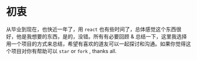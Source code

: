 # 初衷
从毕业到现在，也快近一年了，用 `react` 也有些时间了，总体感觉这个东西很好，他是我想要的东西，是的，没错。所有有必要回顾 & 总结一下，这里我选择用一个项目的方式来总结，希望有喜欢的道友可以一起探讨和沟通。如果你觉得这个项目对你有帮助可以  `star` or `fork` , thanks all.
